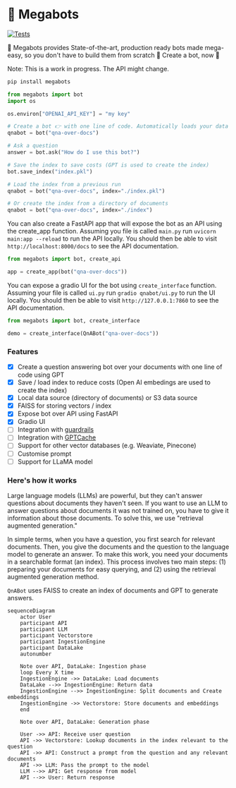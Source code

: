 # 🤖 Megabots

[![Tests](https://github.com/momegas/qnabot/actions/workflows/python-package.yml/badge.svg)](https://github.com/momegas/qnabot/actions/workflows/python-package.yml)

🤖 Megabots provides State-of-the-art, production ready bots made mega-easy, so you don't have to build them from scratch 🤯 Create a bot, now 🫵

Note: This is a work in progress. The API might change.

```bash
pip install megabots
```

```python
from megabots import bot
import os

os.environ["OPENAI_API_KEY"] = "my key"

# Create a bot 👉 with one line of code. Automatically loads your data from ./index or index.pkl.
qnabot = bot("qna-over-docs")

# Ask a question
answer = bot.ask("How do I use this bot?")

# Save the index to save costs (GPT is used to create the index)
bot.save_index("index.pkl")

# Load the index from a previous run
qnabot = bot("qna-over-docs", index="./index.pkl")

# Or create the index from a directory of documents
qnabot = bot("qna-over-docs", index="./index")
```

You can also create a FastAPI app that will expose the bot as an API using the create_app function.
Assuming you file is called `main.py` run `uvicorn main:app --reload` to run the API locally.
You should then be able to visit `http://localhost:8000/docs` to see the API documentation.

```python
from megabots import bot, create_api

app = create_app(bot("qna-over-docs"))
```

You can expose a gradio UI for the bot using `create_interface` function.
Assuming your file is called `ui.py` run `gradio qnabot/ui.py` to run the UI locally.
You should then be able to visit `http://127.0.0.1:7860` to see the API documentation.

```python
from megabots import bot, create_interface

demo = create_interface(QnABot("qna-over-docs"))
```

### Features

- [x] Create a question answering bot over your documents with one line of code using GPT
- [x] Save / load index to reduce costs (Open AI embedings are used to create the index)
- [x] Local data source (directory of documents) or S3 data source
- [x] FAISS for storing vectors / index
- [x] Expose bot over API using FastAPI
- [x] Gradio UI
- [ ] Integration with [guardrails](https://github.com/ShreyaR/guardrails)
- [ ] Integration with [GPTCache](https://github.com/zilliztech/GPTCache)
- [ ] Support for other vector databases (e.g. Weaviate, Pinecone)
- [ ] Customise prompt
- [ ] Support for LLaMA model

### Here's how it works

Large language models (LLMs) are powerful, but they can't answer questions about documents they haven't seen. If you want to use an LLM to answer questions about documents it was not trained on, you have to give it information about those documents. To solve this, we use "retrieval augmented generation."

In simple terms, when you have a question, you first search for relevant documents. Then, you give the documents and the question to the language model to generate an answer. To make this work, you need your documents in a searchable format (an index). This process involves two main steps: (1) preparing your documents for easy querying, and (2) using the retrieval augmented generation method.

`QnABot` uses FAISS to create an index of documents and GPT to generate answers.

```mermaid
sequenceDiagram
    actor User
    participant API
    participant LLM
    participant Vectorstore
    participant IngestionEngine
    participant DataLake
    autonumber

    Note over API, DataLake: Ingestion phase
    loop Every X time
    IngestionEngine ->> DataLake: Load documents
    DataLake -->> IngestionEngine: Return data
    IngestionEngine -->> IngestionEngine: Split documents and Create embeddings
    IngestionEngine ->> Vectorstore: Store documents and embeddings
    end

    Note over API, DataLake: Generation phase

    User ->> API: Receive user question
    API ->> Vectorstore: Lookup documents in the index relevant to the question
    API ->> API: Construct a prompt from the question and any relevant documents
    API ->> LLM: Pass the prompt to the model
    LLM -->> API: Get response from model
    API -->> User: Return response

```

